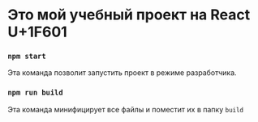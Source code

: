 # Это мой учебный проект на React U+1F601

### `npm start`

Эта команда позволит запустить проект в режиме разработчика.

### `npm run build`

Эта команда минифицирует все файлы и поместит их в папку `build`
